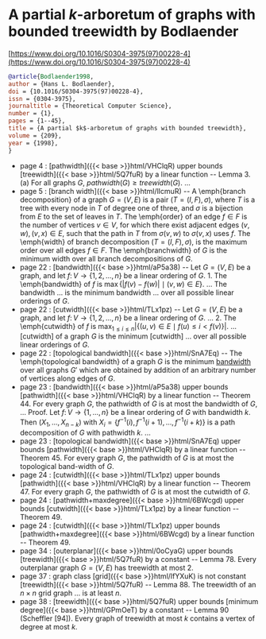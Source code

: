# A partial $k$-arboretum of graphs with bounded treewidth by Bodlaender

[https://www.doi.org/10.1016/S0304-3975(97)00228-4](https://www.doi.org/10.1016/S0304-3975(97)00228-4)

```bibtex
@article{Bodlaender1998,
author = {Hans L. Bodlaender},
doi = {10.1016/S0304-3975(97)00228-4},
issn = {0304-3975},
journaltitle = {Theoretical Computer Science},
number = {1},
pages = {1--45},
title = {A partial $k$-arboretum of graphs with bounded treewidth},
volume = {209},
year = {1998},
}
```
* page 4 : [pathwidth]({{< base >}}html/VHClqR) upper bounds [treewidth]({{< base >}}html/5Q7fuR) by a linear function -- Lemma 3. (a) For all graphs $G$, $pathwidth(G) \ge treewidth(G)$. ...
* page 5 : [branch width]({{< base >}}html/lIcmuR) -- A \emph{branch decomposition} of a graph $G=(V,E)$ is a pair $(T=(I,F),\sigma)$, where $T$ is a tree with every node in $T$ of degree one of three, and $\sigma$ is a bijection from $E$ to the set of leaves in $T$. The \emph{order} of an edge $f \in F$ is the number of vertices $v \in V$, for which there exist adjacent edges $(v,w),(v,x) \in E$, such that the path in $T$ from $\sigma(v,w)$ to $\sigma(v,x)$ uses $f$. The \emph{width} of branch decomposition $(T=(I,F),\sigma)$, is the maximum order over all edges $f \in F$. The \emph{branchwidth} of $G$ is the minimum width over all branch decompositions of $G$.
* page 22 : [bandwidth]({{< base >}}html/aP5a38) -- Let $G=(V,E)$ be a graph, and let $f\colon V\to \{1,2,\dots,n\}$ be a linear ordering of $G$. 1. The \emph{bandwidth} of $f$ is $\max\{|f(v)-f(w)| \mid (v,w) \in E\}$. ... The bandwidth ... is the minimum bandwidth ... over all possible linear orderings of $G$.
* page 22 : [cutwidth]({{< base >}}html/TLx1pz) -- Let $G=(V,E)$ be a graph, and let $f\colon V\to \{1,2,\dots,n\}$ be a linear ordering of $G$. ... 2. The \emph{cutwidth} of $f$ is $\max_{1\le i\le n} |\{(u,v)\in E \mid f(u) \le i < f(v) \}|$. ... [cutwidth] of a graph $G$ is the minimum [cutwidth] ... over all possible linear orderings of $G$.
* page 22 : [topological bandwidth]({{< base >}}html/SnA7Eq) -- The \emph{topological bandwidth} of a graph $G$ is the minimum [bandwidth](../aP5a38) over all graphs $G'$ which are obtained by addition of an arbitrary number of vertices along edges of $G$.
* page 23 : [bandwidth]({{< base >}}html/aP5a38) upper bounds [pathwidth]({{< base >}}html/VHClqR) by a linear function -- Theorem 44. For every graph $G$, the pathwidth of $G$ is at most the bandwidth of $G$, ... Proof. Let $f \colon V\to \{1,\dots,n\}$ be a linear ordering of $G$ with bandwidth $k$. Then $(X_1,\dots,X_{n-k})$ with $X_i=\{f^{-1}(i), f^{-1}(i+1), \dots, f^{-1}(i+k)\}$ is a path decomposition of $G$ with pathwidth $k$. ...
* page 23 : [topological bandwidth]({{< base >}}html/SnA7Eq) upper bounds [pathwidth]({{< base >}}html/VHClqR) by a linear function -- Theorem 45. For every graph $G$, the pathwidth of $G$ is at most the topological band-width of $G$.
* page 24 : [cutwidth]({{< base >}}html/TLx1pz) upper bounds [pathwidth]({{< base >}}html/VHClqR) by a linear function -- Theorem 47. For every graph $G$, the pathwidth of $G$ is at most the cutwidth of $G$.
* page 24 : [pathwidth+maxdegree]({{< base >}}html/6BWcgd) upper bounds [cutwidth]({{< base >}}html/TLx1pz) by a linear function -- Theorem 49.
* page 24 : [cutwidth]({{< base >}}html/TLx1pz) upper bounds [pathwidth+maxdegree]({{< base >}}html/6BWcgd) by a linear function -- Theorem 49.
* page 34 : [outerplanar]({{< base >}}html/0oCyaG) upper bounds [treewidth]({{< base >}}html/5Q7fuR) by a constant -- Lemma 78. Every outerplanar graph $G=(V,E)$ has treewidth at most 2.
* page 37 : graph class [grid]({{< base >}}html/lfYXuK) is not constant [treewidth]({{< base >}}html/5Q7fuR) -- Lemma 88. The treewidth of an $n \times n$ grid graph ... is at least $n$.
* page 38 : [treewidth]({{< base >}}html/5Q7fuR) upper bounds [minimum degree]({{< base >}}html/GPmOeT) by a constant -- Lemma 90 (Scheffler [94]). Every graph of treewidth at most $k$ contains a vertex of degree at most $k$.